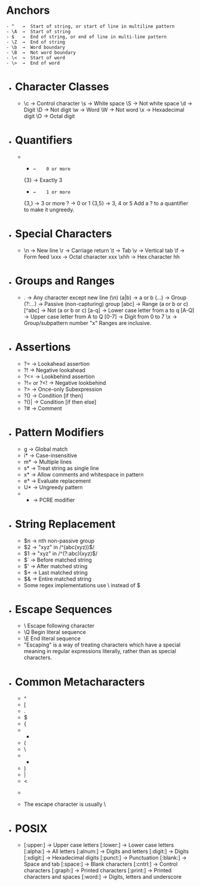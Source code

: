 # Anchors
	- ^   →  Start of string, or start of line in multiline pattern
	- \A  →  Start of string
	- $   →  End of string, or end of line in multi-line pattern
	- \Z  →  End of string
	- \b  →  Word boundary
	- \B  →  Not word boundary
	- \<  →  Start of word
	- \>  →  End of word
- #  Character Classes 
	- \c  →  Control character
	  \s  →  White space
	  \S  →  Not white space
	  \d  →  Digit
	  \D  →  Not digit
	  \w  →  Word
	  \W  →  Not word
	  \x  →  Hexadecimal digit
	  \O  →  Octal digit
- # Quantifiers 
	- *     →    0 or more 
	  {3}   →    Exactly 3
	  +     →    1 or more 
	  {3,}  →    3 or more
	  ?     →    0 or 1 
	  {3,5} →    3, 4 or 5
	  Add a ? to a quantifier to make it ungreedy.
- # Special Characters
	- \n   →  New line
	  \r   →  Carriage return
	  \t   →  Tab
	  \v   →  Vertical tab
	  \f   →  Form feed
	  \xxx →  Octal character xxx
	  \xhh →  Hex character hh
- # Groups and Ranges
	- .       →  Any character except new line (\n)
	  (a|b)   →  a or b
	  (...)   →  Group
	  (?:...) →  Passive (non-capturing) group
	  [abc]   →  Range (a or b or c)
	  [^abc]  →  Not (a or b or c)
	  [a-q]   →  Lower case letter from a to q
	  [A-Q]   →  Upper case letter from A to Q
	  [0-7]   →  Digit from 0 to 7
	  \x      →  Group/subpattern number "x"
	  Ranges are inclusive.
- # Assertions
	- ?=         →  Lookahead assertion
	- ?!         →  Negative lookahead
	- ?<=        →  Lookbehind assertion
	- ?!= or ?<! →  Negative lookbehind
	- ?>         →  Once-only Subexpression
	- ?()        →  Condition [if then]
	- ?()|       →  Condition [if then else]
	- ?#         →  Comment
- # Pattern Modifiers 
	- g   →  Global match
	- i*  →  Case-insensitive
	- m*  →  Multiple lines
	- s*  →  Treat string as single line
	- x*  →  Allow comments and whitespace in pattern
	- e*  →  Evaluate replacement
	- U*  →  Ungreedy pattern
	- *   →  PCRE modifier
- # String Replacement 
	- $n  →  nth non-passive group
	- $2  →  "xyz" in /^(abc(xyz))$/
	- $1  →  "xyz" in /^(?:abc)(xyz)$/
	- $`  →  Before matched string
	- $'  →  After matched string
	- $+  →  Last matched string
	- $&  →  Entire matched string
	- Some regex implementations use \ instead of $
- # Escape Sequences
	- \ Escape following character
	- \Q Begin literal sequence
	- \E End literal sequence
	- "Escaping" is a way of treating characters which have a special meaning in regular
	  expressions literally, rather than as special characters.
- # Common Metacharacters
	- ^ 
	- [
	- .
	- $
	- {
	- *
	- (
	- \
	- +
	- )
	- |
	- <
	- >
	- The escape character is usually \
- #  POSIX 
	- [:upper:]  →  Upper case letters
	  [:lower:]  →  Lower case letters
	  [:alpha:]  →  All letters
	  [:alnum:]  →  Digits and letters
	  [:digit:]  →  Digits
	  [:xdigit:] →  Hexadecimal digits
	  [:punct:]  →  Punctuation
	  [:blank:]  →  Space and tab
	  [:space:]  →  Blank characters
	  [:cntrl:]  →  Control characters
	  [:graph:]  →  Printed characters
	  [:print:]  →  Printed characters and spaces
	  [:word:]   →  Digits, letters and underscore